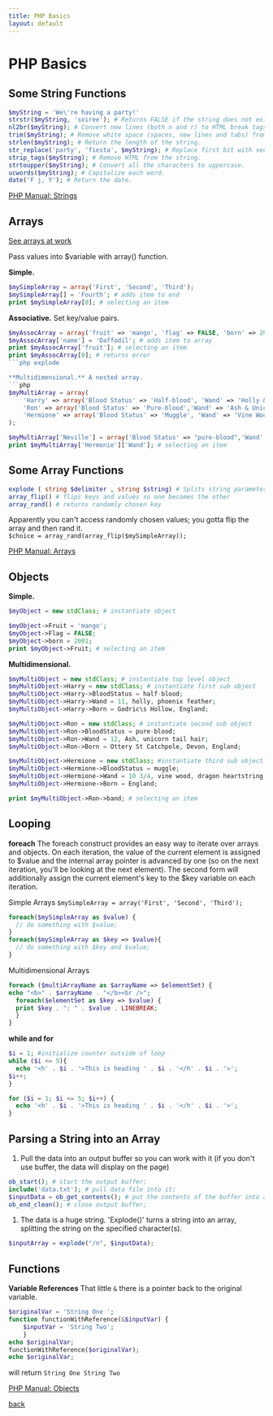 ```yaml
---
title: PHP Basics
layout: default
---
```


# PHP Basics

## Some String Functions
```php
$myString = 'We\'re having a party!'
strstr($myString, 'soiree'); # Returns FALSE if the string does not exists.
nl2br($myString); # Convert new lines (both n and r) to HTML break tags.
trim($myString); # Remove white space (spaces, new lines and tabs) from the beginning and end.
strlen($myString); # Return the length of the string.
str_replace('party', 'fiesta', $myString); # Replace first bit with second bit in third bit.
strip_tags($myString); # Remove HTML from the string.
strtoupper($myString); # Convert all the characters to uppercase.
ucwords($myString); # Capitalize each word.
date('F j, Y'); # Return the date.

```

[PHP Manual: Strings](https://www.php.net/manual/en/language.types.string.php)

## Arrays

[See arrays at work](https://github.com/cathysnider/gitBasics/blob/master/arrayWork.php)

Pass values into $variable with array() function.

**Simple.**
```php
$mySimpleArray = array('First', 'Second', 'Third');
$mySimpleArray[] = 'Fourth'; # adds item to end
print $mySimpleArray[0]; # selecting an item
```
**Associative.** Set key/value pairs.
```php
$myAssocArray = array('fruit' => 'mango', 'flag' => FALSE, 'born' => 2001,);
$myAssocArray['name'] = 'Daffodil'; # adds item to array
print $myAssocArray['fruit']; # selecting an item
print $myAssocArray[0]; # returns error
```php explode

**Multidimensional.** A nested array.
```php
$myMultiArray = array(
    'Harry' => array('Blood Status' => 'Half-blood', 'Wand' => 'Holly & Phoenix feather','Patronus' => 'Stag',),
    'Ron' => array('Blood Status' => 'Pure-blood','Wand' => 'Ash & Unicorn tail hair','Patronus' => 'Jack Russell Terrier',),
    'Hermione' => array('Blood Status' => 'Muggle', 'Wand' => 'Vine Wood & Dragon Heartstring', 'Patronus' => 'Otter',)
);

$myMultiArray['Neville'] = array('Blood Status' => "pure-blood",'Wand' => 'Cherry, Unicorn tail','Patronus' => "Non-corporeal",); # adds item to end
print $myMultiArray['Hermonie']['Wand']; # selecting an item
```

## Some Array Functions
```php
explode ( string $delimiter , string $string) # Splits string parameter on boundaries formed by delimiter and returns array of strings 
array_flip() # flips keys and values so one becomes the other
array_rand() # returns randomly chosen key
```
Apparently you can't access randomly chosen values; you gotta flip the array and then rand it. <br />
`$choice = array_rand(array_flip($mySimpleArray));`


[PHP Manual: Arrays](https://www.php.net/manual/en/language.types.array.php)

## Objects

**Simple.**
```php
$myObject = new stdClass; # instantiate object

$myObject->Fruit = 'mango';
$myObject->Flag = FALSE;
$myObject->born = 2001;
print $myObject->Fruit; # selecting an item
```

**Multidimensional.**
```php
$myMultiObject = new stdClass; # instantiate top level object
$myMultiObject->Harry = new stdClass; # instantiate first sub object
$myMultiObject->Harry->BloodStatus = half-blood;
$myMultiObject->Harry->Wand = 11, holly, phoenix feather;
$myMultiObject->Harry->Born = Godric\s Hollow, England;

$myMultiObject->Ron = new stdClass; # instantiate second sub object
$myMultiObject->Ron->BloodStatus = pure-blood;
$myMultiObject->Ron->Wand = 12, Ash, unicorn tail hair;
$myMultiObject->Ron->Born = Ottery St Catchpole, Devon, England;

$myMultiObject->Hermione = new stdClass; #instantiate third sub object
$myMultiObject->Hermione->BloodStatus = muggle;
$myMultiObject->Hermione->Wand = 10 3/4, vine wood, dragon heartstring;
$myMultiObject->Hermione->Born = England;

print $myMultiObject->Ron->band; # selecting an item
```

## Looping

**foreach**
The foreach construct provides an easy way to iterate over arrays and objects. On each iteration, the value of the current element is assigned to $value and the internal array pointer is advanced by one (so on the next iteration, you'll be looking at the next element). The second form will additionally assign the current element's key to the $key variable on each iteration.

Simple Arrays `$mySimpleArray = array('First', 'Second', 'Third');`
```php
foreach($mySimpleArray as $value) {
  // do something with $value;
}
foreach($mySimpleArray as $key => $value){
  // do something with $key and $value;
}
```

Multidimensional Arrays
```php
foreach ($multiArrayName as $arrayName => $elementSet) {
echo "<b>" . $arrayName . "</b><br />";
  foreach($elementSet as $key => $value) {
  print $key . ": " . $value . LINEBREAK;
  }
}
```

**while and for**

```php
$i = 1; #initialize counter outside of loop
while ($i <= 5){
  echo '<h' . $i . '>This is heading ' . $i . '</h' . $i . '>';
$i++;
}

for ($i = 1; $i <= 5; $i++) {
  echo '<h' . $i . '>This is heading ' . $i . '</h' . $i . '>';
}
```

## Parsing a String into an Array

1. Pull the data into an output buffer so you can work with it (if you don't use buffer, the data will display on the page)
```php
ob_start(); # start the output buffer;
include('data.txt'); # pull data file into it;
$inputData = ob_get_contents(); # put the contents of the buffer into a variable;
ob_end_clean(); # close output buffer;
```
1. The data is a huge string. 'Explode()' turns a string into an array, splitting the string on the specified character(s).
```php
$inputArray = explode("/n", $inputData);
```
## Functions

**Variable References**
That little `&` there is a pointer back to the original variable.
```php
$originalVar = 'String One ';
function functionWithReference(&$inputVar) {
    $inputVar = 'String Two';
    }
echo $originalVar;
functionWithReference($originalVar);
echo $originalVar;
```
will return `String One String Two `





[PHP Manual: Objects](https://www.php.net/manual/en/language.types.object.php) <br />

[back](./)
